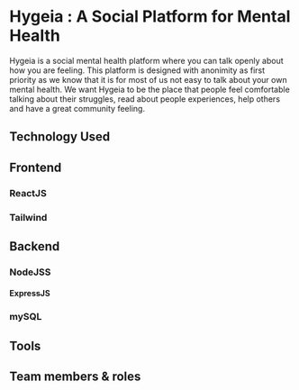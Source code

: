 # Hygeia : A Social Platform for Mental Health

Hygeia is a social mental health platform where you can talk openly about how you are feeling. This platform is designed with anonimity as first priority as we know that it is for most of us not easy to talk about your own mental health. We want Hygeia to be the place that people feel comfortable talking about their struggles, read about people experiences, help others and have a great community feeling.

## Technology Used

## Frontend
### ReactJS

### Tailwind

## Backend
### NodeJSS
#### ExpressJS

### mySQL

## Tools

## Team members & roles